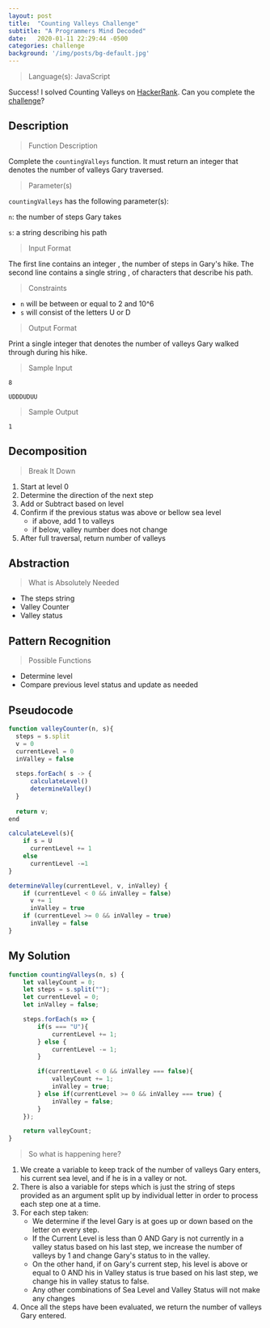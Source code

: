 ```yaml
---
layout: post
title:  "Counting Valleys Challenge"
subtitle: "A Programmers Mind Decoded"
date:   2020-01-11 22:29:44 -0500
categories: challenge
background: '/img/posts/bg-default.jpg'
---
```


> Language(s): JavaScript

Success! I solved Counting Valleys on [HackerRank](https://www.hackerrank.com/). Can you complete the [challenge](https://www.hackerrank.com/challenges/counting-valleys/)?

## Description

> Function Description

Complete the ```countingValleys``` function. It must return an integer that denotes the number of valleys Gary traversed.

> Parameter(s)

```countingValleys``` has the following parameter(s):

```n```: the number of steps Gary takes

```s```: a string describing his path

> Input Format

The first line contains an integer , the number of steps in Gary's hike.
The second line contains a single string , of  characters that describe his path.

> Constraints

- ```n``` will be between or equal to 2 and 10^6
- ```s``` will consist of the letters U or D

> Output Format

Print a single integer that denotes the number of valleys Gary walked through during his hike.

> Sample Input

```8```

```UDDDUDUU```

> Sample Output

```1```

## Decomposition

> Break It Down

1. Start at level 0
2. Determine the direction of the next step
3. Add or Subtract based on level
4. Confirm if the previous status was above or bellow sea level
    - if above, add 1 to valleys
    - if below, valley number does not change
5. After full traversal, return number of valleys

## Abstraction

> What is Absolutely Needed

- The steps string
- Valley Counter
- Valley status

## Pattern Recognition

> Possible Functions

- Determine level
- Compare previous level status and update as needed

## Pseudocode

```javascript
function valleyCounter(n, s){
  steps = s.split
  v = 0
  currentLevel = 0
  inValley = false
  
  steps.forEach( s -> {
      calculateLevel()
      determineValley()
  }
  
  return v;
end
```

```javascript
calculateLevel(s){
    if s = U
      currentLevel += 1
    else
      currentLevel -=1
}
```

```javascript
determineValley(currentLevel, v, inValley) {
    if (currentLevel < 0 && inValley = false)
      v += 1
      inValley = true
    if (currentLevel >= 0 && inValley = true)
      inValley = false
}
```

## My Solution

```javascript
function countingValleys(n, s) {
    let valleyCount = 0;
    let steps = s.split("");
    let currentLevel = 0;
    let inValley = false;

    steps.forEach(s => {
        if(s === "U"){
            currentLevel += 1;
        } else {
            currentLevel -= 1;
        }

        if(currentLevel < 0 && inValley === false){
            valleyCount += 1;
            inValley = true;
        } else if(currentLevel >= 0 && inValley === true) {
            inValley = false;
        }
    });

    return valleyCount;
}
```

> So what is happening here?

1. We create a variable to keep track of the number of valleys Gary enters, his current sea level, and if he is in a valley or not.
2. There is also a variable for steps which is just the string of steps provided as an argument split up by individual letter in order to process each step one at a time.
3. For each step taken:
    - We determine if the level Gary is at goes up or down based on the letter on every step.
    - If the Current Level is less than 0 AND Gary is not currently in a valley status based on his last step, we increase the number of valleys by 1 and change Gary's status to in the valley.
    - On the other hand, if on Gary's current step, his level is above or equal to 0 AND his in Valley status is true based on his last step, we change his in valley status to false.
    - Any other combinations of Sea Level and Valley Status will not make any changes
4. Once all the steps have been evaluated, we return the number of valleys Gary entered.
